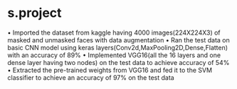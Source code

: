 # s.project
• Imported the dataset from kaggle having 4000 images(224X224X3) of masked and unmasked faces with data augmentation
• Ran the test data on basic CNN model using keras layers(Conv2d,MaxPooling2D,Dense,Flatten) with an accuracy of 89%
• Implemented VGG16(all the 16 layers and one dense layer having two nodes) on the test data to achieve accuracy of 54%
• Extracted the pre-trained weights from VGG16 and fed it to the SVM classifier to achieve an accuracy of 97% on the test data
